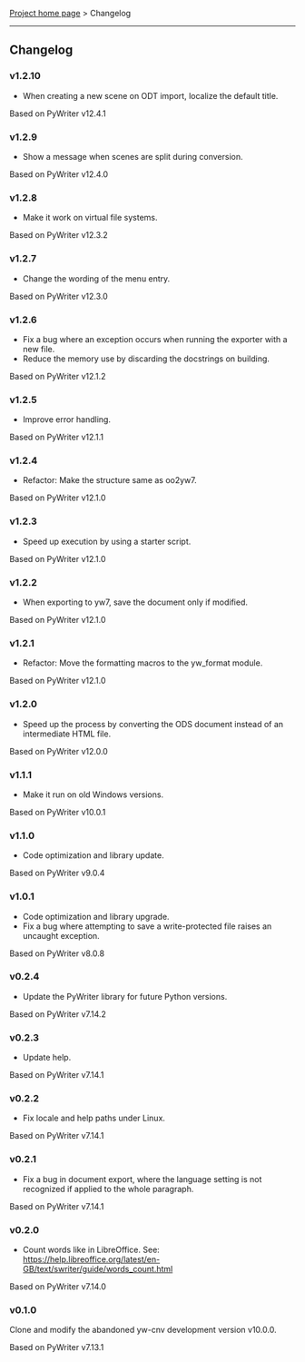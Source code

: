 [Project home page](index) > Changelog

------------------------------------------------------------------------

## Changelog

### v1.2.10

- When creating a new scene on ODT import, localize the default title.

Based on PyWriter v12.4.1

### v1.2.9

- Show a message when scenes are split during conversion.

Based on PyWriter v12.4.0

### v1.2.8

- Make it work on virtual file systems.

Based on PyWriter v12.3.2

### v1.2.7

- Change the wording of the menu entry.

Based on PyWriter v12.3.0

### v1.2.6

- Fix a bug where an exception occurs when running the exporter with a new file.
- Reduce the memory use by discarding the docstrings on building.

Based on PyWriter v12.1.2

### v1.2.5

- Improve error handling.

Based on PyWriter v12.1.1

### v1.2.4

- Refactor: Make the structure same as oo2yw7.

Based on PyWriter v12.1.0

### v1.2.3

- Speed up execution by using a starter script.

Based on PyWriter v12.1.0

### v1.2.2

- When exporting to yw7, save the document only if modified.

Based on PyWriter v12.1.0

### v1.2.1

- Refactor: Move the formatting macros to the yw_format module.

Based on PyWriter v12.1.0

### v1.2.0

- Speed up the process by converting the ODS document instead of an intermediate HTML file. 

Based on PyWriter v12.0.0

### v1.1.1

- Make it run on old Windows versions. 

Based on PyWriter v10.0.1

### v1.1.0

- Code optimization and library update. 

Based on PyWriter v9.0.4

### v1.0.1

- Code optimization and library upgrade. 
- Fix a bug where attempting to save a write-protected file raises an uncaught exception.

Based on PyWriter v8.0.8

### v0.2.4

- Update the PyWriter library for future Python versions.

Based on PyWriter v7.14.2

### v0.2.3

- Update help.

Based on PyWriter v7.14.1

### v0.2.2

- Fix locale and help paths under Linux.

Based on PyWriter v7.14.1

### v0.2.1

- Fix a bug in document export, where the language setting is not recognized if applied to the whole paragraph. 

Based on PyWriter v7.14.1

### v0.2.0

- Count words like in LibreOffice. See:
https://help.libreoffice.org/latest/en-GB/text/swriter/guide/words_count.html

Based on PyWriter v7.14.0

### v0.1.0

 Clone and modify the abandoned yw-cnv development version v10.0.0.
 
 Based on PyWriter v7.13.1
 